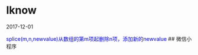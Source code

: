 # Iknow
2017-12-01    
 <!-- 引入样式 -->
 <link rel="stylesheet" href="https://unpkg.com/element-ui/lib/theme-default/index.css">    
  <span style="color:blue;">
   splice(m,n,newvalue)从数组的第m项起删除n项，添加新的newvalue
 </span>
## 微信小程序
